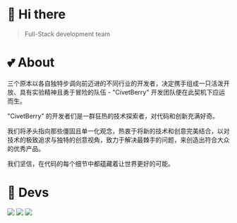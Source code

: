 <!--<img align="right" src="https://avatars.githubusercontent.com/u/183881841?s=350&v=4" width="350" height="350" />-->

# 👋 Hi there

> Full-Stack development team

# 💕 About

三个原本以各自独特步调向前迈进的不同行业的开发者，决定携手组成一只活泼开放、具有实验精神且勇于冒险的队伍 - "CivetBerry" 开发团队便在此契机下应运而生。

"CivetBerry" 的开发者们是一群狂热的技术探索者，对代码和创新充满好奇。

我们将矛头指向那些僵固且单一化观念，热衷于将新的技术和创意完美结合，以对技术的极致追求与独特的创意视角，致力于解决最棘手的问题，来创造出符合大众的优秀产品。

我们坚信，在代码的每个细节中都蕴藏着让世界更好的可能。

# 🧱 Devs
<a href="https://github.com/Null-K" target="_blank"><img src="https://s2.loli.net/2024/10/31/gvBELoZX5cj6pal.png" /></a>
<a href="https://github.com/Robonyantame" target="_blank"><img src="https://s2.loli.net/2024/10/31/wLTfoKPbqvEhjp9.png" /></a>
<a href="https://github.com/c6161039" target="_blank"><img src="https://s2.loli.net/2024/10/31/Elr15987w2fGBbv.png" /></a>
